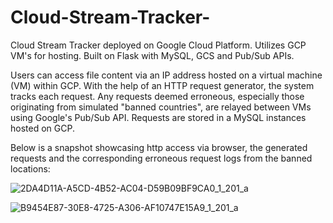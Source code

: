 # Cloud-Stream-Tracker-
Cloud Stream Tracker deployed on Google Cloud Platform. Utilizes GCP VM's for hosting. Built on Flask with MySQL, GCS and Pub/Sub APIs.

Users can access file content via an IP address hosted on a virtual machine (VM) within GCP. With the help of an HTTP request generator, 
the system tracks each request. Any requests deemed erroneous, especially those originating from simulated 
"banned countries", are relayed between VMs using Google's Pub/Sub API. Requests are stored in a MySQL instances hosted on GCP.

Below is a snapshot showcasing http access via browser, the generated requests and the corresponding erroneous request logs from the banned locations:


![2DA4D11A-A5CD-4B52-AC04-D59B09BF9CA0_1_201_a](https://github.com/brianwong778/Cloud-Stream-Tracker-Pub-Sub-/assets/113395187/6bfe1c61-d028-4b28-ac8d-cf25f52fff53)

![B9454E87-30E8-4725-A306-AF10747E15A9_1_201_a](https://github.com/brianwong778/Cloud-Stream-Tracker-Pub-Sub-/assets/113395187/a68cb35b-c454-451d-bdda-01df7db86f7a)
